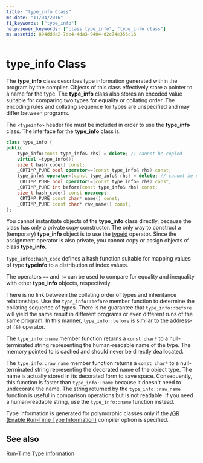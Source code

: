 ```yaml
---
title: "type_info Class"
ms.date: "11/04/2016"
f1_keywords: ["type_info"]
helpviewer_keywords: ["class type_info", "type_info class"]
ms.assetid: 894ddda2-7de4-4da3-9404-d2c74e356c16
---
```

# type_info Class

The **type_info** class describes type information generated within the program by the compiler. Objects of this class effectively store a pointer to a name for the type. The **type_info** class also stores an encoded value suitable for comparing two types for equality or collating order. The encoding rules and collating sequence for types are unspecified and may differ between programs.

The `<typeinfo>` header file must be included in order to use the **type_info** class. The interface for the **type_info** class is:

```cpp
class type_info {
public:
    type_info(const type_info& rhs) = delete; // cannot be copied
    virtual ~type_info();
    size_t hash_code() const;
    _CRTIMP_PURE bool operator==(const type_info& rhs) const;
    type_info& operator=(const type_info& rhs) = delete; // cannot be copied
    _CRTIMP_PURE bool operator!=(const type_info& rhs) const;
    _CRTIMP_PURE int before(const type_info& rhs) const;
    size_t hash_code() const noexcept;
    _CRTIMP_PURE const char* name() const;
    _CRTIMP_PURE const char* raw_name() const;
};
```

You cannot instantiate objects of the **type_info** class directly, because the class has only a private copy constructor. The only way to construct a (temporary) **type_info** object is to use the [typeid](../cpp/typeid-operator.md) operator. Since the assignment operator is also private, you cannot copy or assign objects of class **type_info**.

`type_info::hash_code` defines a hash function suitable for mapping values of type **typeinfo** to a distribution of index values.

The operators `==` and `!=` can be used to compare for equality and inequality with other **type_info** objects, respectively.

There is no link between the collating order of types and inheritance relationships. Use the `type_info::before` member function to determine the collating sequence of types. There is no guarantee that `type_info::before` will yield the same result in different programs or even different runs of the same program. In this manner, `type_info::before` is similar to the address-of `(&)` operator.

The `type_info::name` member function returns a `const char*` to a null-terminated string representing the human-readable name of the type. The memory pointed to is cached and should never be directly deallocated.

The `type_info::raw_name` member function returns a `const char*` to a null-terminated string representing the decorated name of the object type. The name is actually stored in its decorated form to save space. Consequently, this function is faster than `type_info::name` because it doesn't need to undecorate the name. The string returned by the `type_info::raw_name` function is useful in comparison operations but is not readable. If you need a human-readable string, use the `type_info::name` function instead.

Type information is generated for polymorphic classes only if the [/GR (Enable Run-Time Type Information)](../build/reference/gr-enable-run-time-type-information.md) compiler option is specified.

## See also

[Run-Time Type Information](../cpp/run-time-type-information.md)